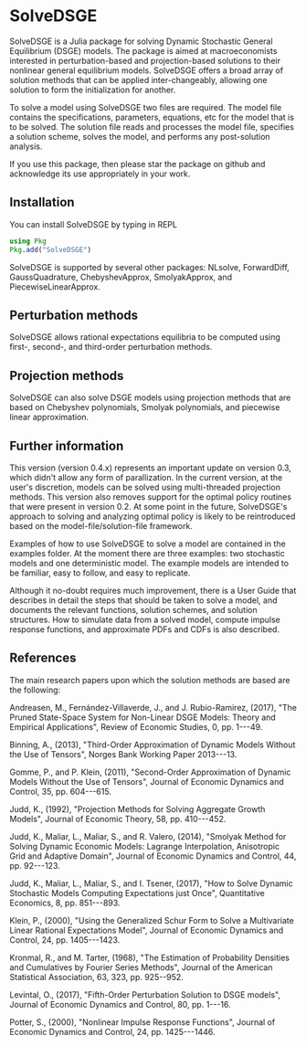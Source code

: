 SolveDSGE
=========

SolveDSGE is a Julia package for solving Dynamic Stochastic General Equilibrium (DSGE) models.  The package is aimed at macroeconomists interested in perturbation-based and projection-based solutions to their nonlinear general equilibrium models.  SolveDSGE offers a broad array of solution methods that can be applied inter-changeably, allowing one solution to form the initialization for another.

To solve a model using SolveDSGE two files are required.  The model file contains the specifications, parameters, equations, etc for the model that is to be solved.  The solution file reads and processes the model file, specifies a solution scheme, solves the model, and performs any post-solution analysis.

If you use this package, then please star the package on github and acknowledge its use appropriately in your work.

Installation
------------

You can install SolveDSGE by typing in REPL

```julia
using Pkg
Pkg.add("SolveDSGE")
```

SolveDSGE is supported by several other packages: NLsolve, ForwardDiff, GaussQuadrature, ChebyshevApprox, SmolyakApprox, and PiecewiseLinearApprox.

Perturbation methods
--------------------

SolveDSGE allows rational expectations equilibria to be computed using first-, second-, and third-order perturbation methods.

Projection methods
------------------

SolveDSGE can also solve DSGE models using projection methods that are based on Chebyshev polynomials, Smolyak polynomials, and piecewise linear approximation.

Further information
-------------------
This version (version 0.4.x) represents an important update on version 0.3, which didn't allow any form of parallization.  In the current version, at the user's discretion, models can be solved using multi-threaded projection methods.  This version also removes support for the optimal policy routines that were present in version 0.2.  At some point in the future, SolveDSGE's approach to solving and analyzing optimal policy is likely to be reintroduced based on the model-file/solution-file framework.

Examples of how to use SolveDSGE to solve a model are contained in the examples folder.  At the moment there are three examples: two stochastic models and one deterministic model.  The example models are intended to be familiar, easy to follow, and easy to replicate.

Although it no-doubt requires much improvement, there is a User Guide that describes in detail the steps that should be taken to solve a model, and documents the relevant functions, solution schemes, and solution structures.  How to simulate data from a solved model, compute impulse response functions, and approximate PDFs and CDFs is also described.

References
----------

The main research papers upon which the solution methods are based are the following:

Andreasen, M., Fernández-Villaverde, J., and J. Rubio-Ramirez, (2017), "The Pruned State-Space System for Non-Linear DSGE Models: Theory and Empirical Applications", Review of Economic Studies, 0, pp. 1---49.

Binning, A., (2013), "Third-Order Approximation of Dynamic Models Without the Use of Tensors", Norges Bank Working Paper 2013---13.

Gomme, P., and P. Klein, (2011), "Second-Order Approximation of Dynamic Models Without the Use of Tensors", Journal of Economic Dynamics and Control, 35, pp. 604---615.

Judd, K., (1992), "Projection Methods for Solving Aggregate Growth Models", Journal of Economic Theory, 58, pp. 410---452.

Judd, K., Maliar, L., Maliar, S., and R. Valero, (2014), "Smolyak Method for Solving Dynamic Economic Models: Lagrange Interpolation, Anisotropic Grid and Adaptive Domain", Journal of Economic Dynamics and Control, 44, pp. 92---123.

Judd, K., Maliar, L., Maliar, S., and I. Tsener, (2017), "How to Solve Dynamic Stochastic Models Computing Expectations just Once", Quantitative Economics, 8, pp. 851---893.

Klein, P., (2000), "Using the Generalized Schur Form to Solve a Multivariate Linear Rational Expectations Model", Journal of Economic Dynamics and Control, 24, pp. 1405---1423.

Kronmal, R., and M. Tarter, (1968), "The Estimation of Probability Densities and Cumulatives by Fourier Series Methods", Journal of the American Statistical Association, 63, 323, pp. 925--952.

Levintal, O., (2017), "Fifth-Order Perturbation Solution to DSGE models", Journal of Economic Dynamics and Control, 80, pp. 1---16.

Potter, S., (2000), "Nonlinear Impulse Response Functions", Journal of Economic Dynamics and Control, 24, pp. 1425---1446.

